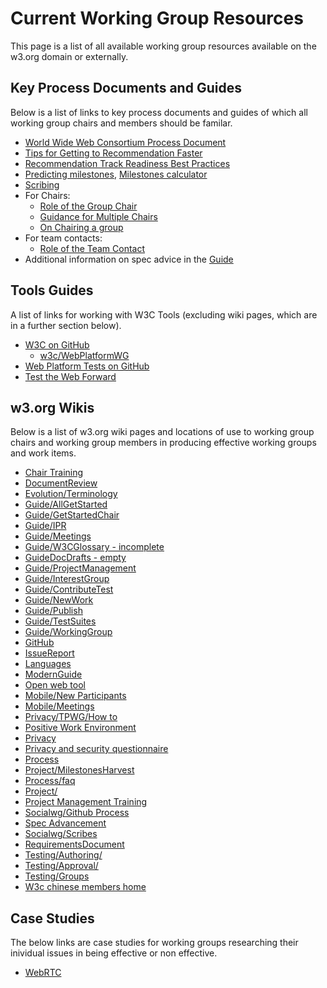 # Current Working Group Resources
This page is a list of all available working group resources available on the w3.org domain or externally.

## Key Process Documents and Guides
Below is a list of links to key process documents and guides of which all working group chairs and members should be familar. 

* [World Wide Web Consortium Process Document](https://www.w3.org/2017/Process-20170301/#charter-extension)
* [Tips for Getting to Recommendation Faster](https://www.w3.org/2002/05/rec-tips)
* [Recommendation Track Readiness Best Practices](https://www.w3.org/Guide/standards-track/)
* [Predicting milestones](https://www.w3.org/Guide/predicting-milestones.html), [Milestones calculator](https://w3c.github.io/spec-releases/milestones/)
* [Scribing](https://www.w3.org/2008/04/scribe.html)
* For Chairs:
  * [Role of the Group Chair](https://www.w3.org/Guide/chair-roles.html)
  * [Guidance for Multiple Chairs](https://www.w3.org/wiki/MultipleChairs)
  * [On Chairing a group](https://www.w3.org/Guide/reagles-experiences.html)
* For team contacts:
  * [Role of the Team Contact](https://www.w3.org/Guide/staff-contact.html)
* Additional information on spec advice in the [Guide](https://www.w3.org/Guide/#spec-advice)

## Tools Guides
A list of links for working with W3C Tools (excluding wiki pages, which are in a further section below).

* [W3C on GitHub](https://w3c.github.io/)
  * [w3c/WebPlatformWG](https://github.com/w3c/WebPlatformWG/blob/gh-pages/Newbie.md)
* [Web Platform Tests on GitHub](https://github.com/w3c/web-platform-tests)
* [Test the Web Forward](http://testthewebforward.org/)

## w3.org Wikis
Below is a list of w3.org wiki pages and locations of use to working group chairs and working group members in producing effective working groups and work items.

* [Chair Training](https://www.w3.org/wiki/ChairTraining)
* [DocumentReview](https://www.w3.org/wiki/DocumentReview)
* [Evolution/Terminology](https://www.w3.org/wiki/Evolution/Terminology)
* [Guide/AllGetStarted](https://www.w3.org/wiki/Guide/AllGetStarted)
* [Guide/GetStartedChair](https://www.w3.org/wiki/Guide/GetStartedChair)
* [Guide/IPR](https://www.w3.org/wiki/Guide/IPR)
* [Guide/Meetings](https://www.w3.org/wiki/Guide/Meetings)
* [Guide/W3CGlossary - incomplete](https://www.w3.org/wiki/Guide/W3CGlossary)
* [GuideDocDrafts - empty](https://www.w3.org/wiki/GuideDocDrafts)
* [Guide/ProjectManagement](https://www.w3.org/wiki/Guide/ProjectManagement)
* [Guide/InterestGroup](https://www.w3.org/wiki/Guide/InterestGroup)
* [Guide/ContributeTest](https://www.w3.org/wiki/Guide/ContributeTest)
* [Guide/NewWork](https://www.w3.org/wiki/Guide/NewWork)
* [Guide/Publish](https://www.w3.org/wiki/Guide/Publish)
* [Guide/TestSuites](https://www.w3.org/wiki/Guide/TestSuites)
* [Guide/WorkingGroup](https://www.w3.org/wiki/Guide/WorkingGroup)
* [GitHub](https://www.w3.org/wiki/GitHub)
* [IssueReport](https://www.w3.org/wiki/IssueReport)
* [Languages](https://www.w3.org/wiki/Languages)
* [ModernGuide](https://www.w3.org/wiki/ModernGuide)
* [Open web tool](https://www.w3.org/wiki/Open_web_tool)
* [Mobile/New Participants](https://www.w3.org/wiki/Mobile/New_Participants)
* [Mobile/Meetings](https://www.w3.org/wiki/Mobile/Meetings)
* [Privacy/TPWG/How to](https://www.w3.org/wiki/Privacy/TPWG/How_to)
* [Positive Work Environment](https://www.w3.org/wiki/PWE)
* [Privacy](https://www.w3.org/wiki/Privacy)
* [Privacy and security questionnaire](https://www.w3.org/wiki/Privacy_and_security_questionnaire)
* [Process](https://www.w3.org/wiki/Process)
* [Project/MilestonesHarvest](https://www.w3.org/wiki/Project/MilestonesHarvest)
* [Process/faq](https://www.w3.org/wiki/Process/faq)
* [Project/](https://www.w3.org/wiki/Project/)
* [Project Management Training](https://www.w3.org/wiki/Project_Management_Training)
* [Socialwg/Github Process](https://www.w3.org/wiki/Socialwg/Github_Process)
* [Spec Advancement](https://www.w3.org/wiki/Spec_Advancement)
* [Socialwg/Scribes](https://www.w3.org/wiki/Socialwg/scribes)
* [RequirementsDocument](https://www.w3.org/wiki/RequirementsDocument)
* [Testing/Authoring/](https://www.w3.org/html/wg/wiki/Testing/Authoring/)
* [Testing/Approval/](https://www.w3.org/html/wg/wiki/Testing/Approval/)
* [Testing/Groups](https://www.w3.org/wiki/Testing/Groups)
* [W3c chinese members home](https://www.w3.org/wiki/W3c_chinese_members_home)

## Case Studies
The below links are case studies for working groups researching their inividual issues in being effective or non effective.

* [WebRTC](https://www.w3.org/2017/06/webrtc-assessment.html)


